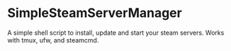 # SimpleSteamServerManager
A simple shell script to install, update and start your steam servers. Works with tmux, ufw, and steamcmd.
